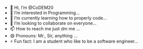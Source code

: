 - 👋 Hi, I’m @CoDEM20
- 👀 I’m interested in Programming...
- 🌱 I’m currently learning how to properly code...
- 💞️ I’m looking to collaborate on everyone...
- 📫 How to reach me just dm me ...
- 😄 Pronouns: Mr., Sir, anything ...
- ⚡ Fun fact: I am a student who like to be a software engineer...

<!---
CoDEM20/CoDEM20 is a ✨ special ✨ repository because its `README.md` (this file) appears on your GitHub profile.
You can click the Preview link to take a look at your changes.
--->
